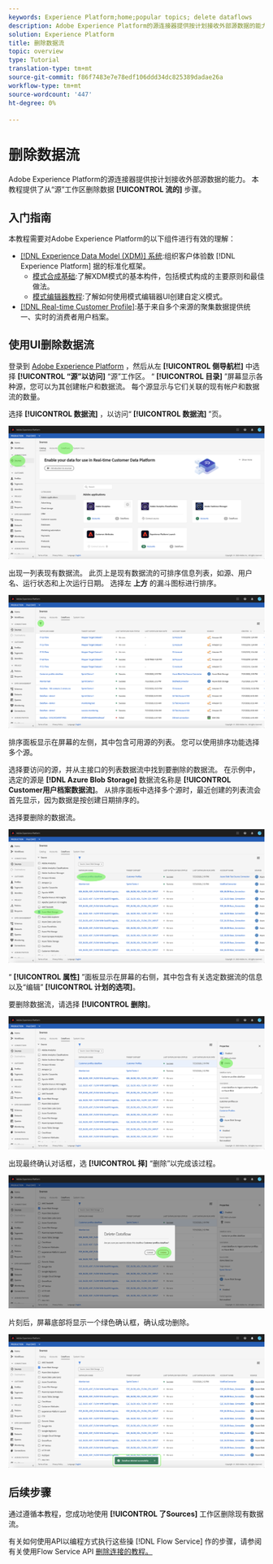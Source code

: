 ```yaml
---
keywords: Experience Platform;home;popular topics; delete dataflows
description: Adobe Experience Platform的源连接器提供按计划接收外部源数据的能力。 本教程提供了从“源”工作区删除数据流的步骤。
solution: Experience Platform
title: 删除数据流
topic: overview
type: Tutorial
translation-type: tm+mt
source-git-commit: f86f7483e7e78edf106ddd34dc825389dadae26a
workflow-type: tm+mt
source-wordcount: '447'
ht-degree: 0%

---
```



# 删除数据流

Adobe Experience Platform的源连接器提供按计划接收外部源数据的能力。 本教程提供了从“源”工作区删除数据 **[!UICONTROL 流的]** 步骤。

## 入门指南

本教程需要对Adobe Experience Platform的以下组件进行有效的理解：

- [[!DNL Experience Data Model (XDM)] 系统](../../../xdm/home.md):组织客户体验数 [!DNL Experience Platform] 据的标准化框架。
   - [模式合成基础](../../../xdm/schema/composition.md):了解XDM模式的基本构件，包括模式构成的主要原则和最佳做法。
   - [模式编辑器教程](../../../xdm/tutorials/create-schema-ui.md):了解如何使用模式编辑器UI创建自定义模式。
- [[!DNL Real-time Customer Profile]](../../../profile/home.md):基于来自多个来源的聚集数据提供统一、实时的消费者用户档案。

## 使用UI删除数据流

登录到 [Adobe Experience Platform](https://platform.adobe.com) ，然后从左 **[!UICONTROL 侧导航栏]** 中选择 **[!UICONTROL “源”以访问]** “源”工作区。 “ **[!UICONTROL 目录]** ”屏幕显示各种源，您可以为其创建帐户和数据流。 每个源显示与它们关联的现有帐户和数据流的数量。

选择 **[!UICONTROL 数据流]** ，以访问“ **[!UICONTROL 数据流]** ”页。

![数据集流活动](../../images/tutorials/delete/dataflows.png)

出现一列表现有数据流。 此页上是现有数据流的可排序信息列表，如源、用户名、运行状态和上次运行日期。 选择左 **上方** 的漏斗图标进行排序。

![dataflows-列表](../../images/tutorials/delete/dataflows-list.png)

排序面板显示在屏幕的左侧，其中包含可用源的列表。
您可以使用排序功能选择多个源。

选择要访问的源，并从主接口的列表数据流中找到要删除的数据流。 在示例中，选定的源是 **[!DNL Azure Blob Storage]** 数据流名称是 **[!UICONTROL Customer用户档案数据流]**。 从排序面板中选择多个源时，最近创建的列表流会首先显示，因为数据是按创建日期排序的。

选择要删除的数据流。

![dataflows sort](../../images/tutorials/delete/dataflows-sort.png)

“ **[!UICONTROL 属性]** ”面板显示在屏幕的右侧，其中包含有关选定数据流的信息以及“编辑” **[!UICONTROL 计划的选项]**。

要删除数据流，请选择 **[!UICONTROL 删除]**。

![dataflows sort](../../images/tutorials/delete/dataflows-properties.png)

出现最终确认对话框，选 **[!UICONTROL 择]** “删除”以完成该过程。

![删除](../../images/tutorials/delete/delete.png)

片刻后，屏幕底部将显示一个绿色确认框，确认成功删除。

![确认](../../images/tutorials/delete/confirmed.png)

## 后续步骤

通过遵循本教程，您成功地使用 **[!UICONTROL 了Sources]** 工作区删除现有数据流。

有关如何使用API以编程方式执行这些操 [!DNL Flow Service] 作的步骤，请参阅有关使用Flow Service API [删除连接的教程。](../../tutorials/api/delete.md)